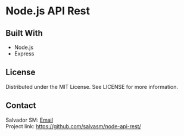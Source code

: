 # Node.js API Rest

## Built With
- Node.js
- Express

## License
Distributed under the MIT License. See LICENSE for more information.

## Contact
Salvador SM: [Email](salvador.sanchez.mendez@gmail.com)  
Project link: https://github.com/salvasm/node-api-rest/
